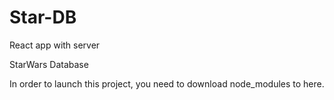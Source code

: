 # Star-DB

React app with server

StarWars Database

In order to launch this project, you need to download node_modules to here.
